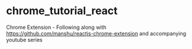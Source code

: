 # chrome_tutorial_react
Chrome Extension - Following along with https://github.com/manshu/reactjs-chrome-extension and accompanying youtube series
